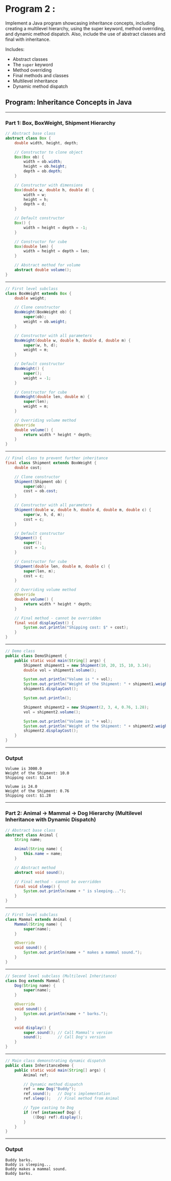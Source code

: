 # Program 2 :

Implement a Java program showcasing inheritance concepts, including creating a multilevel hierarchy, using the super keyword, method overriding, and dynamic method dispatch. Also, include the use of abstract classes and final with inheritance.

Includes:
- Abstract classes    
- The `super` keyword
- Method overriding
- Final methods and classes
- Multilevel inheritance
- Dynamic method dispatch

## Program: Inheritance Concepts in Java

---

### Part 1: Box, BoxWeight, Shipment Hierarchy

```java
// Abstract base class
abstract class Box {
    double width, height, depth;

    // Constructor to clone object
    Box(Box ob) {
        width = ob.width;
        height = ob.height;
        depth = ob.depth;
    }

    // Constructor with dimensions
    Box(double w, double h, double d) {
        width = w;
        height = h;
        depth = d;
    }

    // Default constructor
    Box() {
        width = height = depth = -1;
    }

    // Constructor for cube
    Box(double len) {
        width = height = depth = len;
    }

    // Abstract method for volume
    abstract double volume();
}
```

---

```java
// First level subclass
class BoxWeight extends Box {
    double weight;

    // Clone constructor
    BoxWeight(BoxWeight ob) {
        super(ob);
        weight = ob.weight;
    }

    // Constructor with all parameters
    BoxWeight(double w, double h, double d, double m) {
        super(w, h, d);
        weight = m;
    }

    // Default constructor
    BoxWeight() {
        super();
        weight = -1;
    }

    // Constructor for cube
    BoxWeight(double len, double m) {
        super(len);
        weight = m;
    }

    // Overriding volume method
    @Override
    double volume() {
        return width * height * depth;
    }
}
```

---

```java
// Final class to prevent further inheritance
final class Shipment extends BoxWeight {
    double cost;

    // Clone constructor
    Shipment(Shipment ob) {
        super(ob);
        cost = ob.cost;
    }

    // Constructor with all parameters
    Shipment(double w, double h, double d, double m, double c) {
        super(w, h, d, m);
        cost = c;
    }

    // Default constructor
    Shipment() {
        super();
        cost = -1;
    }

    // Constructor for cube
    Shipment(double len, double m, double c) {
        super(len, m);
        cost = c;
    }

    // Overriding volume method
    @Override
    double volume() {
        return width * height * depth;
    }

    // Final method - cannot be overridden
    final void displayCost() {
        System.out.println("Shipping cost: $" + cost);
    }
}
```

---

```java
// Demo class
public class DemoShipment {
    public static void main(String[] args) {
        Shipment shipment1 = new Shipment(10, 20, 15, 10, 3.14);
        double vol = shipment1.volume();

        System.out.println("Volume is " + vol);
        System.out.println("Weight of the Shipment: " + shipment1.weight);
        shipment1.displayCost();

        System.out.println();

        Shipment shipment2 = new Shipment(2, 3, 4, 0.76, 1.28);
        vol = shipment2.volume();

        System.out.println("Volume is " + vol);
        System.out.println("Weight of the Shipment: " + shipment2.weight);
        shipment2.displayCost();
    }
}
```

---

### Output

```
Volume is 3000.0
Weight of the Shipment: 10.0
Shipping cost: $3.14

Volume is 24.0
Weight of the Shipment: 0.76
Shipping cost: $1.28
```

---

### Part 2: Animal → Mammal → Dog Hierarchy (Multilevel Inheritance with Dynamic Dispatch)

```java
// Abstract base class
abstract class Animal {
    String name;

    Animal(String name) {
        this.name = name;
    }

    // Abstract method
    abstract void sound();

    // Final method - cannot be overridden
    final void sleep() {
        System.out.println(name + " is sleeping...");
    }
}
```

---

```java
// First level subclass
class Mammal extends Animal {
    Mammal(String name) {
        super(name);
    }

    @Override
    void sound() {
        System.out.println(name + " makes a mammal sound.");
    }
}
```

---

```java
// Second level subclass (Multilevel Inheritance)
class Dog extends Mammal {
    Dog(String name) {
        super(name);
    }

    @Override
    void sound() {
        System.out.println(name + " barks.");
    }

    void display() {
        super.sound(); // Call Mammal's version
        sound();       // Call Dog's version
    }
}
```

---

```java
// Main class demonstrating dynamic dispatch
public class InheritanceDemo {
    public static void main(String[] args) {
        Animal ref;

        // Dynamic method dispatch
        ref = new Dog("Buddy");
        ref.sound();   // Dog's implementation
        ref.sleep();   // Final method from Animal

        // Type casting to Dog
        if (ref instanceof Dog) {
            ((Dog) ref).display();
        }
    }
}
```

---

### Output

```
Buddy barks.
Buddy is sleeping...
Buddy makes a mammal sound.
Buddy barks.
```
